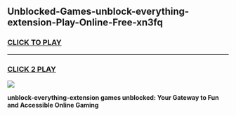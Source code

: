 
## Unblocked-Games-unblock-everything-extension-Play-Online-Free-xn3fq
<h3>
<a href="https://premium76.site?title=unblock-everything-extension&ref=26A">CLICK TO PLAY</a></h3>
<hr>

<h3>
<a href="https://premium76.site?title=unblock-everything-extension&ref=26A">CLICK 2 PLAY</a>
  
</h3>

<a href="https://premium76.site?title=unblock-everything-extension&ref=26A"><img src="https://clearcache.store/games.png"></a>


**unblock-everything-extension games unblocked: Your Gateway to Fun and Accessible Online Gaming**

